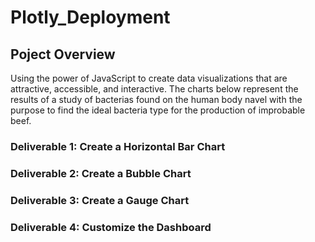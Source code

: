 # Plotly_Deployment

## Poject Overview

Using the power of JavaScript to create data visualizations that are attractive, accessible, and interactive.
 The charts below represent the results of a study of bacterias found on the human body navel with the purpose to find the ideal bacteria type for the production of improbable beef.


### Deliverable 1: Create a Horizontal Bar Chart

### Deliverable 2: Create a Bubble Chart

### Deliverable 3: Create a Gauge Chart

### Deliverable 4: Customize the Dashboard

